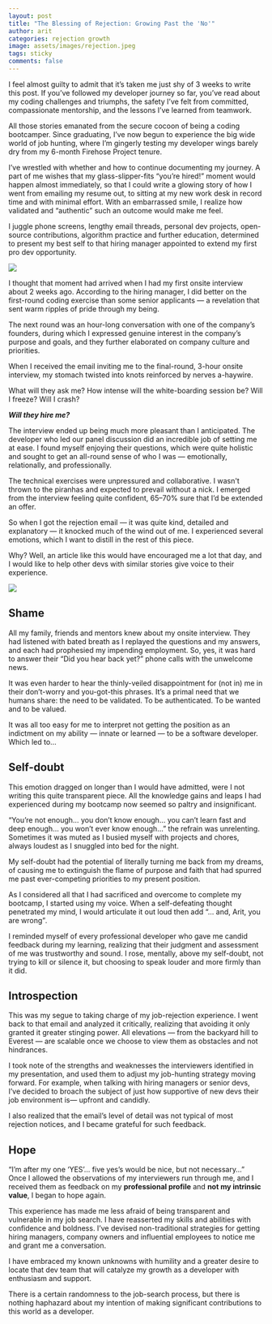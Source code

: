 ```yaml
---
layout: post
title: "The Blessing of Rejection: Growing Past the 'No'"
author: arit
categories: rejection growth
image: assets/images/rejection.jpeg
tags: sticky
comments: false
---
```


I feel almost guilty to admit that it’s taken me just shy of 3 weeks to write this post. If you’ve followed my developer journey so far, you’ve read about my coding challenges and triumphs, the safety I’ve felt from committed,  compassionate mentorship, and the lessons I’ve learned from teamwork.

All those stories emanated from the secure cocoon of being a coding bootcamper. Since graduating, I’ve now begun to experience the big wide world of job hunting, where I’m gingerly testing my developer wings barely dry from my 6-month Firehose Project tenure.

I’ve wrestled with whether and how to continue documenting my journey. A part of me wishes that my glass-slipper-fits “you’re hired!” moment would happen almost immediately, so that I could write a glowing story of how I went from emailing my resume out, to sitting at my new work desk in record time and with minimal effort. With an embarrassed smile, I realize how validated and “authentic” such an outcome would make me feel.

I juggle phone screens, lengthy email threads, personal dev projects, open-source contributions, algorithm practice and further education, determined to present my best self to that hiring manager appointed to extend my first pro dev opportunity.

![](https://miro.medium.com/max/1400/0*aK-pnTObfVPd084p)


I thought that moment had arrived when I had my first onsite interview about 2 weeks ago. According to the hiring manager, I did better on the first-round coding exercise than some senior applicants — a revelation that sent warm ripples of pride through my being.

The next round was an hour-long conversation with one of the company’s founders, during which I expressed genuine interest in the company’s purpose and goals, and they further elaborated on company culture and priorities.

When I received the email inviting me to the final-round, 3-hour onsite interview, my stomach twisted into knots reinforced by nerves a-haywire.

What will they ask me? How intense will the white-boarding session be? Will I freeze? Will I crash?

**_Will they hire me?_**

The interview ended up being much more pleasant than I anticipated. The developer who led our panel discussion did an incredible job of setting me at ease. I found myself enjoying their questions, which were quite holistic and sought to get an all-round sense of who I was — emotionally, relationally, and professionally.

The technical exercises were unpressured and collaborative. I wasn't thrown to the piranhas and expected to prevail without a nick. I emerged from the interview feeling quite confident, 65–70% sure that I’d be extended an offer.

So when I got the rejection email — it was quite kind, detailed and explanatory — it knocked much of the wind out of me. I experienced several emotions, which I want to distill in the rest of this piece.

Why? Well, an article like this would have encouraged me a lot that day, and I would like to help other devs with similar stories give voice to their experience.


![](https://miro.medium.com/max/1400/1*_c3CNehZXw4b-fRClF8fzQ.jpeg)

## **Shame**

All my family, friends and mentors knew about my onsite interview. They had listened with bated breath as I replayed the questions and my answers, and each had prophesied my impending employment. So, yes, it was hard to answer their “Did you hear back yet?” phone calls with the unwelcome news.

It was even harder to hear the thinly-veiled disappointment for (not in) me in their don’t-worry and you-got-this phrases. It’s a primal need that we humans share: the need to be validated. To be authenticated. To be wanted and to be valued.

It was all too easy for me to interpret not getting the position as an indictment on my ability — innate or learned — to be a software developer. Which led to…

## **Self-doubt**

This emotion dragged on longer than I would have admitted, were I not writing this quite transparent piece. All the knowledge gains and leaps I had experienced during my bootcamp now seemed so paltry and insignificant.

“You’re not enough… you don’t know enough… you can’t learn fast and deep enough… you won’t ever know enough…” the refrain was unrelenting. Sometimes it was muted as I busied myself with projects and chores, always loudest as I snuggled into bed for the night.

My self-doubt had the potential of literally turning me back from my dreams, of causing me to extinguish the flame of purpose and faith that had spurred me past ever-competing priorities to my present position.

As I considered all that I had sacrificed and overcome to complete my bootcamp, I started using my voice. When a self-defeating thought penetrated my mind, I would articulate it out loud then add “… and, Arit, you are wrong”_._

I reminded myself of every professional developer who gave me candid feedback during my learning, realizing that their judgment and assessment of me was trustworthy and sound. I rose, mentally, above my self-doubt, not trying to kill or silence it, but choosing to speak louder and more firmly than it did.

## **Introspection**

This was my segue to taking charge of my job-rejection experience. I went back to that email and analyzed it critically, realizing that avoiding it only granted it greater stinging power. All elevations — from the backyard hill to Everest — are scalable once we choose to view them as obstacles and not hindrances.

I took note of the strengths and weaknesses the interviewers identified in my presentation, and used them to adjust my job-hunting strategy moving forward. For example, when talking with hiring managers or senior devs, I’ve decided to broach the subject of just how supportive of new devs their job environment is— upfront and candidly.

I also realized that the email’s level of detail was not typical of most rejection notices, and I became grateful for such feedback.

## **Hope**

“I’m after my one ‘YES’… five yes’s would be nice, but not necessary…” Once I allowed the observations of my interviewers run through me, and I received them as feedback on my  **professional profile**  and  **not my intrinsic value**, I began to hope again.

This experience has made me less afraid of being transparent and vulnerable in my job search. I have reasserted my skills and abilities with confidence and boldness. I’ve devised non-traditional strategies for getting hiring managers, company owners and influential employees to notice me and grant me a conversation.

I have embraced my known unknowns with humility and a greater desire to locate that dev team that will catalyze my growth as a developer with enthusiasm and support.

There is a certain randomness to the job-search process, but there is nothing haphazard about my intention of making significant contributions to this world as a developer.